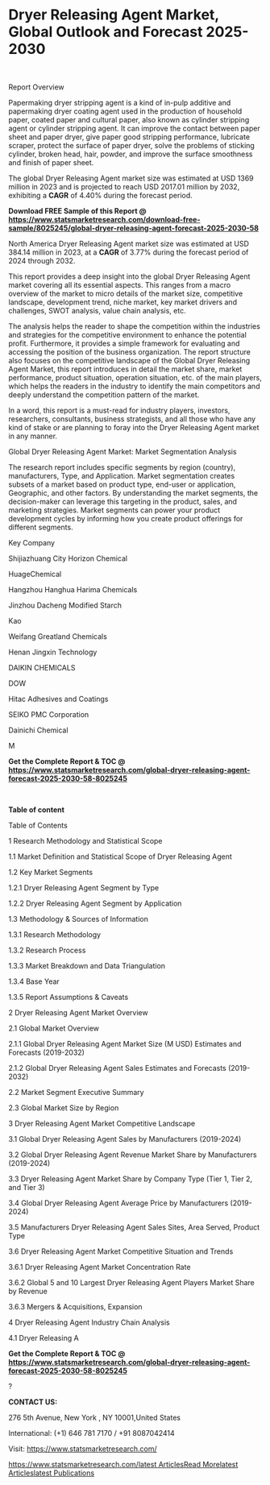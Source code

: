 <h1>Dryer Releasing Agent Market, Global Outlook and Forecast 2025-2030</h1><br/><p>Report Overview</p>
 
 
 
 <p>Papermaking dryer stripping agent is a kind of in-pulp additive and papermaking dryer coating agent used in the production of household paper, coated paper and cultural paper, also known as cylinder stripping agent or cylinder stripping agent. It can improve the contact between paper sheet and paper dryer, give paper good stripping performance, lubricate scraper, protect the surface of paper dryer, solve the problems of sticking cylinder, broken head, hair, powder, and improve the surface smoothness and finish of paper sheet.</p>
 
 
 
 <p>The global Dryer Releasing Agent market size was estimated at USD 1369 million in 2023 and is projected to reach USD 2017.01 million by 2032, exhibiting a <strong>CAGR</strong> of 4.40% during the forecast period.</p>
 
 
 
 <p><strong>Download FREE Sample of this Report @ <a href="https://www.statsmarketresearch.com/download-free-sample/8025245/global-dryer-releasing-agent-forecast-2025-2030-58">https://www.statsmarketresearch.com/download-free-sample/8025245/global-dryer-releasing-agent-forecast-2025-2030-58</a></strong></p>
 
 
 
 <p>North America Dryer Releasing Agent market size was estimated at USD 384.14 million in 2023, at a <strong>CAGR</strong> of 3.77% during the forecast period of 2024 through 2032.</p>
 
 
 
 <p>This report provides a deep insight into the global Dryer Releasing Agent market covering all its essential aspects. This ranges from a macro overview of the market to micro details of the market size, competitive landscape, development trend, niche market, key market drivers and challenges, SWOT analysis, value chain analysis, etc.</p>
 
 
 
 <p>The analysis helps the reader to shape the competition within the industries and strategies for the competitive environment to enhance the potential profit. Furthermore, it provides a simple framework for evaluating and accessing the position of the business organization. The report structure also focuses on the competitive landscape of the Global Dryer Releasing Agent Market, this report introduces in detail the market share, market performance, product situation, operation situation, etc. of the main players, which helps the readers in the industry to identify the main competitors and deeply understand the competition pattern of the market.</p>
 
 
 
 <p>In a word, this report is a must-read for industry players, investors, researchers, consultants, business strategists, and all those who have any kind of stake or are planning to foray into the Dryer Releasing Agent market in any manner.</p>
 
 
 
 <p>Global Dryer Releasing Agent Market: Market Segmentation Analysis</p>
 
 
 
 <p>The research report includes specific segments by region (country), manufacturers, Type, and Application. Market segmentation creates subsets of a market based on product type, end-user or application, Geographic, and other factors. By understanding the market segments, the decision-maker can leverage this targeting in the product, sales, and marketing strategies. Market segments can power your product development cycles by informing how you create product offerings for different segments.</p>
 
 
 
 <p>Key Company</p>
 
 
 
 <p>Shijiazhuang City Horizon Chemical</p>
 
 
 
 <p>HuageChemical</p>
 
 
 
 <p>Hangzhou Hanghua Harima Chemicals</p>
 
 
 
 <p>Jinzhou Dacheng Modified Starch</p>
 
 
 
 <p>Kao</p>
 
 
 
 <p>Weifang Greatland Chemicals</p>
 
 
 
 <p>Henan Jingxin Technology</p>
 
 
 
 <p>DAIKIN CHEMICALS</p>
 
 
 
 <p>DOW</p>
 
 
 
 <p>Hitac Adhesives and Coatings</p>
 
 
 
 <p>SEIKO PMC Corporation</p>
 
 
 
 <p>Dainichi Chemical</p>
 
 
 
 <p>M</p>
 
 
 
 <div><b>Get the Complete Report & TOC @ <a href="https://www.statsmarketresearch.com/global-dryer-releasing-agent-forecast-2025-2030-58-8025245">https://www.statsmarketresearch.com/global-dryer-releasing-agent-forecast-2025-2030-58-8025245</a></b></div>
 
 
 
 <p><br />
 
 <b>Table of content</b></p>
 
 
 
 <p>Table of Contents<br />
 
 1 Research Methodology and Statistical Scope<br />
 
 1.1 Market Definition and Statistical Scope of Dryer Releasing Agent<br />
 
 1.2 Key Market Segments<br />
 
 1.2.1 Dryer Releasing Agent Segment by Type<br />
 
 1.2.2 Dryer Releasing Agent Segment by Application<br />
 
 1.3 Methodology & Sources of Information<br />
 
 1.3.1 Research Methodology<br />
 
 1.3.2 Research Process<br />
 
 1.3.3 Market Breakdown and Data Triangulation<br />
 
 1.3.4 Base Year<br />
 
 1.3.5 Report Assumptions & Caveats<br />
 
 2 Dryer Releasing Agent Market Overview<br />
 
 2.1 Global Market Overview<br />
 
 2.1.1 Global Dryer Releasing Agent Market Size (M USD) Estimates and Forecasts (2019-2032)<br />
 
 2.1.2 Global Dryer Releasing Agent Sales Estimates and Forecasts (2019-2032)<br />
 
 2.2 Market Segment Executive Summary<br />
 
 2.3 Global Market Size by Region<br />
 
 3 Dryer Releasing Agent Market Competitive Landscape<br />
 
 3.1 Global Dryer Releasing Agent Sales by Manufacturers (2019-2024)<br />
 
 3.2 Global Dryer Releasing Agent Revenue Market Share by Manufacturers (2019-2024)<br />
 
 3.3 Dryer Releasing Agent Market Share by Company Type (Tier 1, Tier 2, and Tier 3)<br />
 
 3.4 Global Dryer Releasing Agent Average Price by Manufacturers (2019-2024)<br />
 
 3.5 Manufacturers Dryer Releasing Agent Sales Sites, Area Served, Product Type<br />
 
 3.6 Dryer Releasing Agent Market Competitive Situation and Trends<br />
 
 3.6.1 Dryer Releasing Agent Market Concentration Rate<br />
 
 3.6.2 Global 5 and 10 Largest Dryer Releasing Agent Players Market Share by Revenue<br />
 
 3.6.3 Mergers & Acquisitions, Expansion<br />
 
 4 Dryer Releasing Agent Industry Chain Analysis<br />
 
 4.1 Dryer Releasing A</p>
 
 
 
 <div><b>Get the Complete Report & TOC @ <a href="https://www.statsmarketresearch.com/global-dryer-releasing-agent-forecast-2025-2030-58-8025245">https://www.statsmarketresearch.com/global-dryer-releasing-agent-forecast-2025-2030-58-8025245</a></b></div>
 
 
 
 <p>? </p>
 
 
 
 <p><b>CONTACT US:</b><br />
 
 276 5th Avenue, New York , NY 10001,United States<br />
 
 International: (+1) 646 781 7170 / +91 8087042414<br />
 
 Visit: <a href="https://www.statsmarketresearch.com/">https://www.statsmarketresearch.com/</a><br />
 
 <a href="https://gyeongbokgung.com">https://www.statsmarketresearch.com/</a><a href="https://hallyeomaritime.com">latest Articles</a><a href="https://jingwansa.com">Read More</a><a href="https://nguoiviet.jp/">latest Articles</a><a href="https://www.intelmarketresearch.com/">latest Publications</a></p>